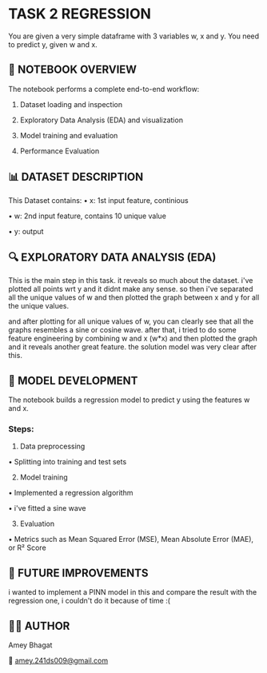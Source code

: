 
# TASK 2 REGRESSION 
You are given a very simple dataframe with 3 variables w, x and y. You need to predict y, given w and x.

## 🚀 NOTEBOOK OVERVIEW
The notebook performs a complete end-to-end workflow:

1. Dataset loading and inspection

2. Exploratory Data Analysis (EDA) and visualization

3. Model training and evaluation

4. Performance Evaluation
 
## 📊 DATASET DESCRIPTION

This Dataset contains: 
• x: 1st input feature, continious 

• w: 2nd input feature, contains 10 unique value

• y: output

## 🔍 EXPLORATORY DATA ANALYSIS (EDA)

This is the main step in this task. it reveals so much about the dataset. i've plotted all points wrt y and it didnt make any sense. so then i've separated all the unique values of w and then plotted the graph between x and y for all the unique values. 

and after plotting for all unique values of w, you can clearly see that all the graphs resembles a sine or cosine wave. 
after that, i tried to do some feature engineering by combining w and x (w*x) and then plotted the graph and it reveals another great feature. the solution model was very clear after this. 

## 🧠 MODEL DEVELOPMENT

The notebook builds a regression model to predict y using the features w and x.

### Steps:

1. Data preprocessing

• Splitting into training and test sets

2. Model training

• Implemented a regression algorithm

• i've fitted a sine wave

3. Evaluation

• Metrics such as Mean Squared Error (MSE), Mean Absolute Error (MAE), or R² Score

## 🌟 FUTURE IMPROVEMENTS

i wanted to implement a PINN model in this and compare the result with the regression one, i couldn't do it because of time :(

## 🧑‍💻 AUTHOR

Amey Bhagat

📧 amey.241ds009@gmail.com




